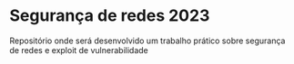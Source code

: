 # Segurança de redes 2023
Repositório onde será desenvolvido um trabalho prático sobre segurança de redes e exploit de vulnerabilidade
